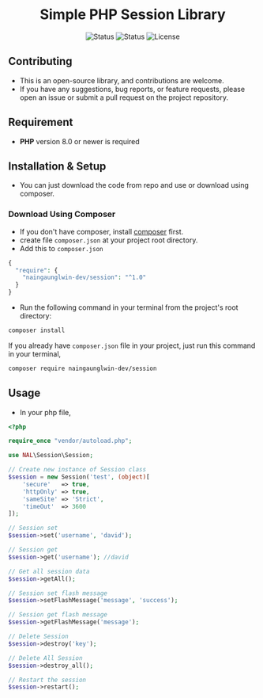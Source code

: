 <div align="center">

# Simple PHP Session Library
![Status](https://img.shields.io/badge/test-pass-green)
![Status](https://img.shields.io/badge/coverage-96.80%25-green)
![License](https://img.shields.io/badge/license-MIT-blue.svg)

</div>

## Contributing
- This is an open-source library, and contributions are welcome.
- If you have any suggestions, bug reports, or feature requests, please open an issue or submit a pull request on the project repository.

## Requirement
- **PHP** version 8.0 or newer is required

## Installation & Setup
- You can just download the code from repo and use or download using composer.

### Download Using Composer
- If you don't have composer, install [composer](https://getcomposer.org/download/) first.
- create file `composer.json` at your project root directory.
- Add this to `composer.json`
```php
{
  "require": {
    "naingaunglwin-dev/session": "^1.0"
  }
}
```
- Run the following command in your terminal from the project's root directory:
```bash
composer install
```

If you already have `composer.json` file in your project, just run this command in your terminal,
```bash
composer require naingaunglwin-dev/session
```

## Usage
- In your php file,
```php
<?php

require_once "vendor/autoload.php";

use NAL\Session\Session;

// Create new instance of Session class
$session = new Session('test', (object)[
    'secure'   => true,
    'httpOnly' => true,
    'sameSite' => 'Strict',
    'timeOut'  => 3600
]);

// Session set
$session->set('username', 'david');

// Session get
$session->get('username'); //david

// Get all session data
$session->getAll();

// Session set flash message
$session->setFlashMessage('message', 'success');

// Session get flash message
$session->getFlashMessage('message');

// Delete Session
$session->destroy('key');

// Delete All Session
$session->destroy_all();

// Restart the session
$session->restart();
```
